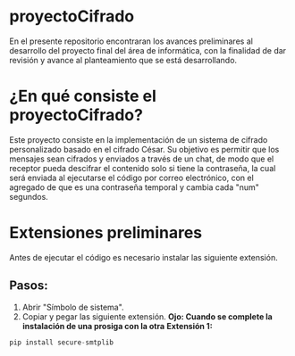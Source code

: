 # proyectoCifrado
En el presente repositorio encontraran los avances preliminares al desarrollo del proyecto final del área de informática, con la finalidad de dar revisión y avance al planteamiento que se está desarrollando.
# ¿En qué consiste el proyectoCifrado?
Este proyecto consiste en la implementación de un sistema de cifrado personalizado basado en el cifrado César. Su objetivo es permitir que los mensajes sean cifrados y enviados a través de un chat, de modo que el receptor pueda descifrar el contenido solo si tiene la contraseña, la cual será enviada al ejecutarse el código por correo electrónico, con el agregado de que es una contraseña temporal y cambia cada "num" segundos.
# Extensiones preliminares
Antes de ejecutar el código es necesario instalar las siguiente extensión.
## Pasos:
1. Abrir "Símbolo de sistema".
2. Copiar y pegar las siguiente extensión.
**Ojo: Cuando se complete la instalación de una prosiga con la otra**
**Extensión 1:**
```python
pip install secure-smtplib
```
